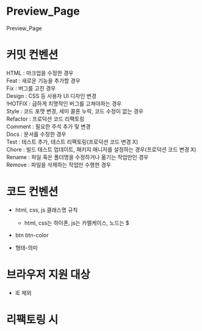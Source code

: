 # Preview_Page

Preview_Page

# 커밋 컨벤션

HTML : 마크업을 수정한 경우  
Feat : 새로운 기능을 추가할 경우  
Fix : 버그를 고친 경우  
Design : CSS 등 사용자 UI 디자인 변경  
!HOTFIX : 급하게 치명적인 버그를 고쳐야하는 경우  
Style : 코드 포맷 변경, 세미 콜론 누락, 코드 수정이 없는 경우  
Refactor : 프로덕션 코드 리팩토링  
Comment : 필요한 주석 추가 및 변경  
Docs : 문서를 수정한 경우  
Test : 테스트 추가, 테스트 리팩토링(프로덕션 코드 변경 X)  
Chore : 빌드 태스트 업데이트, 패키지 매니저를 설정하는 경우(프로덕션 코드 변경 X)  
Rename : 파일 혹은 폴더명을 수정하거나 옮기는 작업만인 경우  
Remove : 파일을 삭제하는 작업만 수행한 경우

# 코드 컨벤션

- html, css, js 클래스명 규칙

  - html, css는 하이폰, js는 카멜케이스, 노드는 $

- btn btn-color
- 형태-의미

# 브라우저 지원 대상

- IE 제외

# 리팩토링 시

